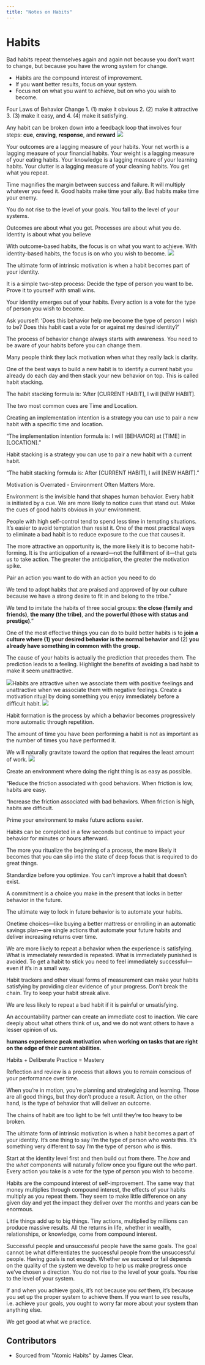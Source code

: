 ```yaml
---
title: "Notes on Habits"
---
```


# Habits

Bad habits repeat themselves again and again not because you don’t want to change, but because you have the wrong system for change.

- Habits are the compound interest of improvement.
- If you want better results, focus on your system.
- Focus not on what you want to achieve, but on who you wish to become.

Four Laws of Behavior Change
	1. (1) make it obvious
	2. (2) make it attractive
	3. (3) make it easy, and
	4. (4) make it satisfying.

Any habit can be broken down into a feedback loop that involves four steps: **cue**, **craving**, **response**, and **reward**
![](https://pxl.host/lco02jj8olfbak5qd1k.png)

Your outcomes are a lagging measure of your habits. Your net worth is a lagging measure of your financial habits. Your weight is a lagging measure of your eating habits. Your knowledge is a lagging measure of your learning habits. Your clutter is a lagging measure of your cleaning habits. You get what you repeat.

Time magnifies the margin between success and failure. It will multiply whatever you feed it. Good habits make time your ally. Bad habits make time your enemy.

You do not rise to the level of your goals. You fall to the level of your systems.

Outcomes are about what you get. Processes are about what you do. Identity is about what you believe

With outcome-based habits, the focus is on what you want to achieve. With identity-based habits, the focus is on who you wish to become.
![](https://pxl.host/lco067gk4vr795fjj49.png)

The ultimate form of intrinsic motivation is when a habit becomes part of your identity.

It is a simple two-step process: Decide the type of person you want to be. Prove it to yourself with small wins.

Your identity emerges out of your habits. Every action is a vote for the type of person you wish to become.

Ask yourself: ‘Does this behavior help me become the type of person I wish to be? Does this habit cast a vote for or against my desired identity?’

The process of behavior change always starts with awareness. You need to be aware of your habits before you can change them.

Many people think they lack motivation when what they really lack is clarity.

One of the best ways to build a new habit is to identify a current habit you already do each day and then stack your new behavior on top. This is called habit stacking.

The habit stacking formula is: ‘After [CURRENT HABIT], I will [NEW HABIT].

The two most common cues are Time and Location.

Creating an implementation intention is a strategy you can use to pair a new habit with a specific time and location.

“The implementation intention formula is: I will [BEHAVIOR] at [TIME] in [LOCATION].”

Habit stacking is a strategy you can use to pair a new habit with a current habit.

“The habit stacking formula is: After [CURRENT HABIT], I will [NEW HABIT].”

Motivation is Overrated -  Environment Often Matters More.

Environment is the invisible hand that shapes human behavior. Every habit is initiated by a cue. We are more likely to notice cues that stand out. Make the cues of good habits obvious in your environment.

People with high self-control tend to spend less time in tempting situations. It’s easier to avoid temptation than resist it. One of the most practical ways to eliminate a bad habit is to reduce exposure to the cue that causes it.

The more attractive an opportunity is, the more likely it is to become habit-forming. It is the anticipation of a reward—not the fulfillment of it—that gets us to take action. The greater the anticipation, the greater the motivation spike.

Pair an action you want to do with an action you need to do

We tend to adopt habits that are praised and approved of by our culture because we have a strong desire to fit in and belong to the tribe.”

We tend to imitate the habits of three social groups: **the close (family and friends)**, **the many (the tribe)**, and **the powerful (those with status and prestige)**.”

One of the most effective things you can do to build better habits is to **join a culture where (1) your desired behavior is the normal behavior** and (2) **you already have something in common with the group.**

The cause of your habits is actually the prediction that precedes them. The prediction leads to a feeling. Highlight the benefits of avoiding a bad habit to make it seem unattractive.

![](https://pxl.host/lco0imcsdkxc7owrrg.png)Habits are attractive when we associate them with positive feelings and unattractive when we associate them with negative feelings. Create a motivation ritual by doing something you enjoy immediately before a difficult habit.
![](https://pxl.host/lco0jft3ik73hu0lyo.png)

Habit formation is the process by which a behavior becomes progressively more automatic through repetition.

The amount of time you have been performing a habit is not as important as the number of times you have performed it.

We will naturally gravitate toward the option that requires the least amount of work.
![](https://pxl.host/lco0kedkk6sc2xpk0i.png)

Create an environment where doing the right thing is as easy as possible.

“Reduce the friction associated with good behaviors. When friction is low, habits are easy.

“Increase the friction associated with bad behaviors. When friction is high, habits are difficult.

Prime your environment to make future actions easier.

Habits can be completed in a few seconds but continue to impact your behavior for minutes or hours afterward.

The more you ritualize the beginning of a process, the more likely it becomes that you can slip into the state of deep focus that is required to do great things.

Standardize before you optimize. You can’t improve a habit that doesn’t exist.

A commitment is a choice you make in the present that locks in better behavior in the future.

The ultimate way to lock in future behavior is to automate your habits.

Onetime choices—like buying a better mattress or enrolling in an automatic savings plan—are single actions that automate your future habits and deliver increasing returns over time.

We are more likely to repeat a behavior when the experience is satisfying. What is immediately rewarded is repeated. What is immediately punished is avoided. To get a habit to stick you need to feel immediately successful—even if it’s in a small way.

Habit trackers and other visual forms of measurement can make your habits satisfying by providing clear evidence of your progress. Don’t break the chain. Try to keep your habit streak alive.

We are less likely to repeat a bad habit if it is painful or unsatisfying.

An accountability partner can create an immediate cost to inaction. We care deeply about what others think of us, and we do not want others to have a lesser opinion of us.

**humans experience peak motivation when working on tasks that are right on the edge of their current abilities.**

Habits + Deliberate Practice = Mastery

Reflection and review is a process that allows you to remain conscious of your performance over time.

When you’re in motion, you’re planning and strategizing and learning. Those are all good things, but they don’t produce a result. Action, on the other hand, is the type of behavior that will deliver an outcome.

The chains of habit are too light to be felt until they’re too heavy to be broken.

The ultimate form of intrinsic motivation is when a habit becomes a part of your identity. It’s one thing to say I’m the type of person who _wants_ this. It’s something very different to say I’m the type of person who _is_ this.

Start at the identity level first and then build out from there. The _how_ and the _what_ components will naturally follow once you figure out the _who_ part. Every action you take is a vote for the type of person you wish to become.

Habits are the compound interest of self-improvement. The same way that money multiplies through compound interest, the effects of your habits multiply as you repeat them. They seem to make little difference on any given day and yet the impact they deliver over the months and years can be enormous.

Little things add up to big things. Tiny actions, multiplied by millions can produce massive results. All the returns in life, whether in wealth, relationships, or knowledge, come from compound interest.

Successful people and unsuccessful people have the same goals. The goal cannot be what differentiates the successful people from the unsuccessful people. Having goals is not enough. Whether we succeed or fail depends on the quality of the system we develop to help us make progress once we’ve chosen a direction. You do not rise to the level of your goals. You rise to the level of your system.

If and when you achieve goals, it’s not because you _set_ them, it’s because you set up the proper system to achieve them. If you want to see results, i.e. achieve your goals, you ought to worry far more about your system than anything else.

We get good at what we practice.

## Contributors
- Sourced from "Atomic Habits" by James Clear.

